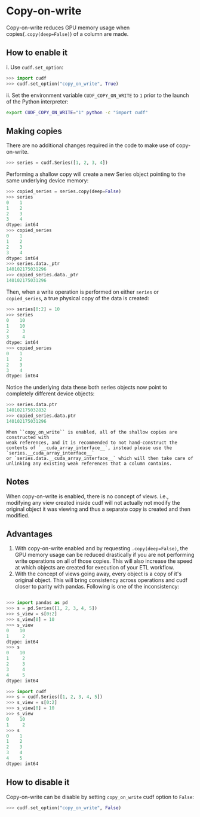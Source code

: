 # Copy-on-write

Copy-on-write reduces GPU memory usage when copies(`.copy(deep=False)`) of a column
are made.

## How to enable it

i. Use `cudf.set_option`:

```python
>>> import cudf
>>> cudf.set_option("copy_on_write", True)
```

ii. Set the environment variable ``CUDF_COPY_ON_WRITE`` to ``1`` prior to the
launch of the Python interpreter:

```bash
export CUDF_COPY_ON_WRITE="1" python -c "import cudf"
```


## Making copies

There are no additional changes required in the code to make use of copy-on-write.

```python
>>> series = cudf.Series([1, 2, 3, 4])
```

Performing a shallow copy will create a new Series object pointing to the
same underlying device memory:

```python
>>> copied_series = series.copy(deep=False)
>>> series
0    1
1    2
2    3
3    4
dtype: int64
>>> copied_series
0    1
1    2
2    3
3    4
dtype: int64
>>> series.data._ptr
140102175031296
>>> copied_series.data._ptr
140102175031296
```

Then, when a write operation is performed on either ``series`` or
``copied_series``, a true physical copy of the data is created:

```python
>>> series[0:2] = 10
>>> series
0    10
1    10
2     3
3     4
dtype: int64
>>> copied_series
0    1
1    2
2    3
3    4
dtype: int64
```

Notice the underlying data these both series objects now point to completely
different device objects:

```python
>>> series.data.ptr
140102175032832
>>> copied_series.data.ptr
140102175031296
```

````{Warning}
When ``copy_on_write`` is enabled, all of the shallow copies are constructed with
weak references, and it is recommended to not hand-construct the contents of `__cuda_array_interface__`, instead please use the `series.__cuda_array_interface__`
or `series.data.__cuda_array_interface__` which will then take care of unlinking any existing weak references that a column contains.
````

## Notes

When copy-on-write is enabled, there is no concept of views. i.e., modifying any view created inside cudf will not actually not modify
the original object it was viewing and thus a separate copy is created and then modified.

## Advantages

1. With copy-on-write enabled and by requesting `.copy(deep=False)`, the GPU memory usage can be reduced drastically if you are not performing
write operations on all of those copies. This will also increase the speed at which objects are created for execution of your ETL workflow.
2. With the concept of views going away, every object is a copy of it's original object. This will bring consistency across operations and cudf closer to parity with
pandas. Following is one of the inconsistency:

```python

>>> import pandas as pd
>>> s = pd.Series([1, 2, 3, 4, 5])
>>> s_view = s[0:2]
>>> s_view[0] = 10
>>> s_view
0    10
1     2
dtype: int64
>>> s
0    10
1     2
2     3
3     4
4     5
dtype: int64

>>> import cudf
>>> s = cudf.Series([1, 2, 3, 4, 5])
>>> s_view = s[0:2]
>>> s_view[0] = 10
>>> s_view
0    10
1     2
>>> s
0    1
1    2
2    3
3    4
4    5
dtype: int64
```


## How to disable it


Copy-on-write can be disable by setting ``copy_on_write`` cudf option to ``False``:

```python
>>> cudf.set_option("copy_on_write", False)
```
